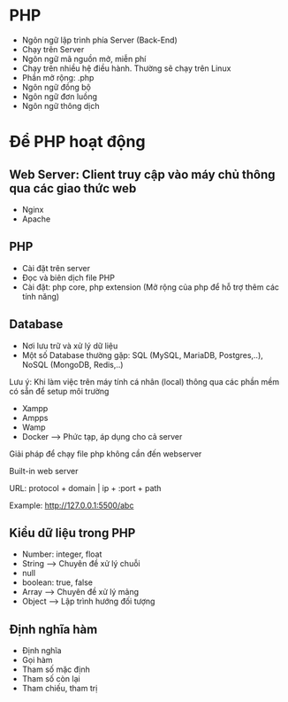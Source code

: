 # PHP

- Ngôn ngữ lập trình phía Server (Back-End)
- Chạy trên Server
- Ngôn ngữ mã nguồn mở, miễn phí
- Chạy trên nhiều hệ điều hành. Thường sẽ chạy trên Linux
- Phần mở rộng: .php
- Ngôn ngữ đồng bộ
- Ngôn ngữ đơn luồng
- Ngôn ngữ thông dịch

# Để PHP hoạt động

## Web Server: Client truy cập vào máy chủ thông qua các giao thức web

- Nginx
- Apache

## PHP

- Cài đặt trên server
- Đọc và biên dịch file PHP
- Cài đặt: php core, php extension (Mở rộng của php để hỗ trợ thêm các tính năng)

## Database

- Nơi lưu trữ và xử lý dữ liệu
- Một số Database thường gặp: SQL (MySQL, MariaDB, Postgres,..), NoSQL (MongoDB, Redis,..)

Lưu ý: Khi làm việc trên máy tính cá nhân (local) thông qua các phần mềm có sẵn để setup môi trường

- Xampp
- Ampps
- Wamp
- Docker --> Phức tạp, áp dụng cho cả server

Giải pháp để chạy file php không cần đến webserver

Built-in web server

URL: protocol + domain | ip + :port + path

Example: http://127.0.0.1:5500/abc

## Kiểu dữ liệu trong PHP

- Number: integer, float
- String --> Chuyên đề xử lý chuỗi
- null
- boolean: true, false
- Array --> Chuyên đề xử lý mảng
- Object --> Lập trình hướng đối tượng

## Định nghĩa hàm

- Định nghĩa
- Gọi hàm
- Tham số mặc định
- Tham số còn lại
- Tham chiếu, tham trị
